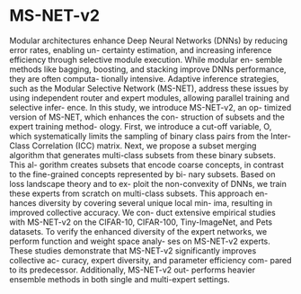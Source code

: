 # MS-NET-v2
Modular architectures enhance Deep Neural
Networks (DNNs) by reducing error rates, enabling un-
certainty estimation, and increasing inference efficiency
through selective module execution. While modular en-
semble methods like bagging, boosting, and stacking
improve DNNs performance, they are often computa-
tionally intensive. Adaptive inference strategies, such
as the Modular Selective Network (MS-NET), address
these issues by using independent router and expert
modules, allowing parallel training and selective infer-
ence. In this study, we introduce MS-NET-v2, an op-
timized version of MS-NET, which enhances the con-
struction of subsets and the expert training method-
ology. First, we introduce a cut-off variable, O, which
systematically limits the sampling of binary class pairs
from the Inter-Class Correlation (ICC) matrix. Next,
we propose a subset merging algorithm that generates
multi-class subsets from these binary subsets. This al-
gorithm creates subsets that encode coarse concepts, in
contrast to the fine-grained concepts represented by bi-
nary subsets. Based on loss landscape theory and to ex-
ploit the non-convexity of DNNs, we train these experts
from scratch on multi-class subsets. This approach en-
hances diversity by covering several unique local min-
ima, resulting in improved collective accuracy. We con-
duct extensive empirical studies with MS-NET-v2 on
the CIFAR-10, CIFAR-100, Tiny-ImageNet, and Pets
datasets. To verify the enhanced diversity of the expert
networks, we perform function and weight space analy-
ses on MS-NET-v2 experts. These studies demonstrate
that MS-NET-v2 significantly improves collective ac-
curacy, expert diversity, and parameter efficiency com-
pared to its predecessor. Additionally, MS-NET-v2 out-
performs heavier ensemble methods in both single and
multi-expert settings.
